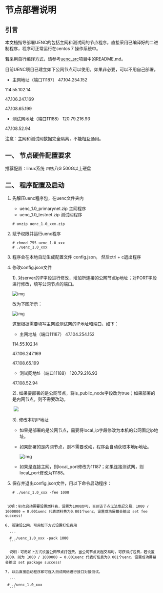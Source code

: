 # 节点部署说明

## 引言
本文档指导部署UENC的包括主网和测试网的节点程序，直接采用已编译好的二进制程序，程序可正常运行在centos 7 操作系统中。

若采用自行编译方式，请参考[uenc_src](https://github.com/uenctech/uenc_src)项目中的README.md。

目前UENC项目已建立如下公网节点可以使用，如果非必要，可以不用自己部署。

* 主网地址（端口11187）
47.104.254.152

114.55.102.14

47.106.247.169

47.108.65.199

* 测试网地址（端口11188）
120.79.216.93

47.108.52.94

注意：主网和测试网数据完全隔离，不能相互通用。


## 一、 节点硬件配置要求

推荐配置：linux系统 四核八G  500G以上硬盘

 

## 二、 程序配置及启动

1. 先解压uenc程序包，在uenc文件夹内

	* uenc_1.0_primarynet.zip
	主网程序
	* uenc_1.0_testnet.zip
	测试网程序
	
	```
	# unzip uenc_1.0_xxx.zip
	```

2. 赋予权限并运行uenc程序 

	```
	# chmod 755 uenc_1.0_xxx
	# ./uenc_1.0_xxx
	```

3. 程序会在本地自动生成配置文件 config.json， 然后ctrl + c退出程序

4. 修改config.json文件

   1). 对server的IP字段进行修改，增加所连接的公网节点ip地址；对PORT字段进行修改，填写公网节点的端口。

      ![img](节点部署说明.assets/wps2.jpg) 

      改为下图所示：

      ![img](节点部署说明.assets/wps3.jpg) 
      
      这里根据需要填写主网或测试网的IP地址和端口，如下：
      * 主网地址（端口11187）
      47.104.254.152

      114.55.102.14

      47.106.247.169

      47.108.65.199

      * 测试网地址（端口11188）
      120.79.216.93

      47.108.52.94
      
	 2). 如果要部署的是公网节点，将is_public_node字段改为true；如果部署的是内网节点，则不需要改动。

      ​	![](节点部署说明.assets/wps1.jpg) 

   3). 修改本机IP地址

      * 如果是部署的是公网节点，需要将local_ip字段修改为本机的公网固定ip地址。

      * 如果部署的是内网节点，则不需要改动，程序会自动获取本地ip地址。

         ![img](节点部署说明.assets/wps4.jpg) 
         
      * 如果是连接主网，则local_port修改为11187；如果连接测试网，则local_port修改为11188。

5. 保存并退出config.json文件，用以下命令启动程序：

	```
   # ./uenc_1.0_xxx -fee 1000
  ```

   说明：初次启动需要设置燃料费，设置为1000即可，否则该节点无法发起交易，1000 / 1000000 = 0.001uenc 代表燃料费为0.001个uenc，设置成功屏幕会输出 set fee success!
   
6. 若建设公网，可用如下方式设置打包费用

	```
	# ./uenc_1.0_xxx -pack 1000
	```
	
	说明：可用如上方式设置公网节点打包费，当公网节点发起交易时，可获得打包费，若设置1000，则为 1000 / 1000000 = 0.001uenc 代表打包费为0.001个uenc，设置成功屏幕会输出 set package success!

7. 以后直接启动程序即可连入测试网络进行接口对接测试。

	```
   # ./uenc_1.0_xxx 
	```




